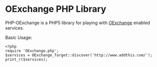 OExchange PHP Library
=====================

PHP-OExchange is a PHP5 library for playing with [OExchange](http://www.oexchange.org/) enabled services.

Basic Usage:

	<?php
	require 'OExchange.php';
	$services = OExchange_Target::discover('http://www.addthis.com/');
	print_r($services);


